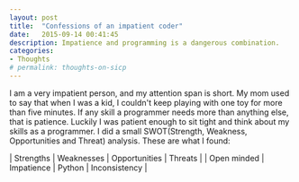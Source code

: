 ```yaml
---
layout: post
title:  "Confessions of an impatient coder"
date:   2015-09-14 00:41:45
description: Impatience and programming is a dangerous combination.
categories:
- Thoughts
# permalink: thoughts-on-sicp
---
```


I am a very impatient person, and my attention span is short. My mom used to 
say that when I was a kid, I couldn't keep playing with one toy for more than 
five minutes. If any skill a programmer needs more than anything else, that is 
patience. Luckily I was patient enough to sit tight and think about my skills 
as a programmer. I did a small SWOT(Strength, Weakness, Opportunities and 
Threat) analysis. These are what I found:

| Strengths     | Weaknesses    | Opportunities | Threats       |
| Open minded   | Impatience    | Python        | Inconsistency |
